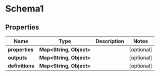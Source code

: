 

# Schema1


## Properties

| Name | Type | Description | Notes |
|------------ | ------------- | ------------- | -------------|
|**properties** | **Map&lt;String, Object&gt;** |  |  [optional] |
|**outputs** | **Map&lt;String, Object&gt;** |  |  [optional] |
|**definitions** | **Map&lt;String, Object&gt;** |  |  [optional] |



